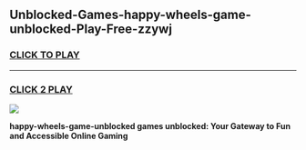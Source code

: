 
## Unblocked-Games-happy-wheels-game-unblocked-Play-Free-zzywj
<h3>
<a href="https://premium76.site?title=happy-wheels-game-unblocked&ref=18A1">CLICK TO PLAY</a></h3>
<hr>

<h3>
<a href="https://premium76.site?title=happy-wheels-game-unblocked&ref=18A1">CLICK 2 PLAY</a>
  
</h3>

<a href="https://premium76.site?title=happy-wheels-game-unblocked&ref=18A1"><img src="https://clearcache.store/games.png"></a>


**happy-wheels-game-unblocked games unblocked: Your Gateway to Fun and Accessible Online Gaming**
